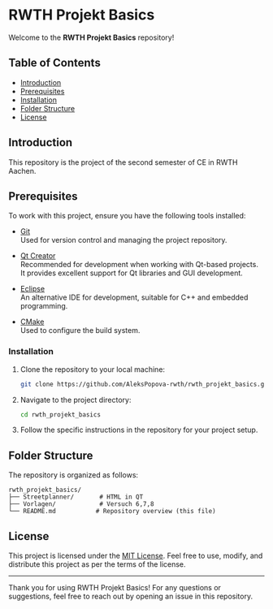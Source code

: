 # RWTH Projekt Basics

Welcome to the **RWTH Projekt Basics** repository!

## Table of Contents

- [Introduction](#introduction)
- [Prerequisites](#prerequisites)
- [Installation](#installation)
- [Folder Structure](#folder-structure)
- [License](#license)

## Introduction

This repository is the project of the second semester of CE in RWTH Aachen.

## Prerequisites

To work with this project, ensure you have the following tools installed:

- [Git](https://git-scm.com/)  
  Used for version control and managing the project repository.

- [Qt Creator](https://www.qt.io/product/development-tools)  
  Recommended for development when working with Qt-based projects. It provides excellent support for Qt libraries and GUI development.

- [Eclipse](https://www.eclipse.org/)  
  An alternative IDE for development, suitable for C++ and embedded programming.

- [CMake](https://cmake.org/)  
  Used to configure the build system.

### Installation

1. Clone the repository to your local machine:

   ```bash
   git clone https://github.com/AleksPopova-rwth/rwth_projekt_basics.git
   ```

2. Navigate to the project directory:

   ```bash
   cd rwth_projekt_basics
   ```

3. Follow the specific instructions in the repository for your project setup.


## Folder Structure

The repository is organized as follows:

```plaintext
rwth_projekt_basics/
├── Streetplanner/       # HTML in QT
├── Vorlagen/            # Versuch 6,7,8
└── README.md           # Repository overview (this file)
```

## License

This project is licensed under the [MIT License](LICENSE). Feel free to use, modify, and distribute this project as per the terms of the license.

---

Thank you for using RWTH Projekt Basics! For any questions or suggestions, feel free to reach out by opening an issue in this repository.
